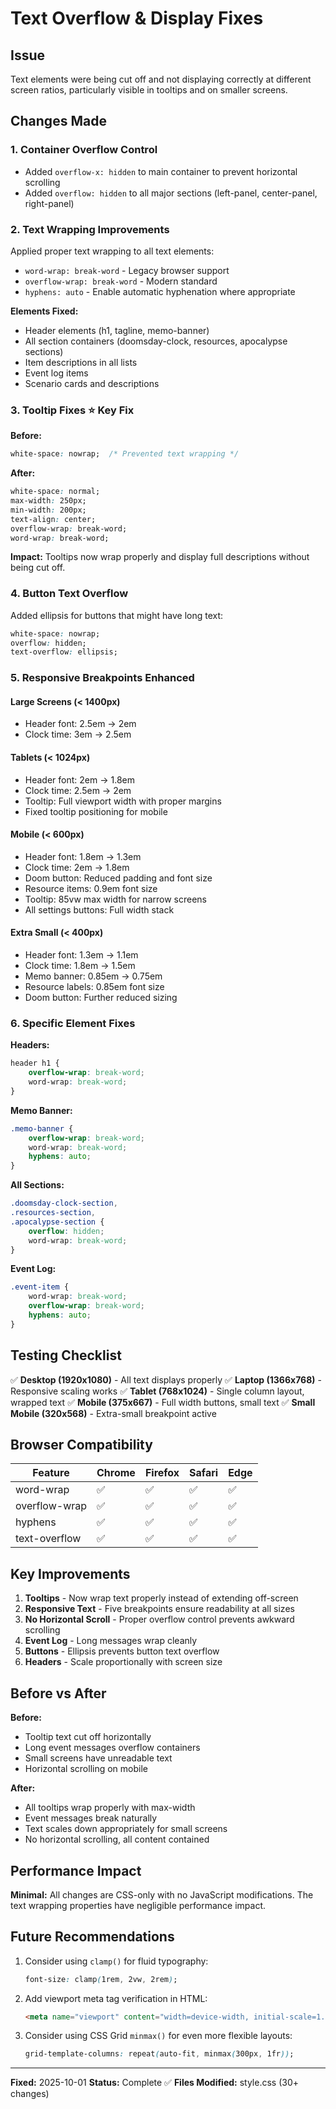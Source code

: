 # Text Overflow & Display Fixes

## Issue
Text elements were being cut off and not displaying correctly at different screen ratios, particularly visible in tooltips and on smaller screens.

## Changes Made

### 1. **Container Overflow Control**
- Added `overflow-x: hidden` to main container to prevent horizontal scrolling
- Added `overflow: hidden` to all major sections (left-panel, center-panel, right-panel)

### 2. **Text Wrapping Improvements**
Applied proper text wrapping to all text elements:
- `word-wrap: break-word` - Legacy browser support
- `overflow-wrap: break-word` - Modern standard
- `hyphens: auto` - Enable automatic hyphenation where appropriate

**Elements Fixed:**
- Header elements (h1, tagline, memo-banner)
- All section containers (doomsday-clock, resources, apocalypse sections)
- Item descriptions in all lists
- Event log items
- Scenario cards and descriptions

### 3. **Tooltip Fixes** ⭐ **Key Fix**
**Before:**
```css
white-space: nowrap;  /* Prevented text wrapping */
```

**After:**
```css
white-space: normal;
max-width: 250px;
min-width: 200px;
text-align: center;
overflow-wrap: break-word;
word-wrap: break-word;
```

**Impact:** Tooltips now wrap properly and display full descriptions without being cut off.

### 4. **Button Text Overflow**
Added ellipsis for buttons that might have long text:
```css
white-space: nowrap;
overflow: hidden;
text-overflow: ellipsis;
```

### 5. **Responsive Breakpoints Enhanced**

#### **Large Screens (< 1400px)**
- Header font: 2.5em → 2em
- Clock time: 3em → 2.5em

#### **Tablets (< 1024px)**
- Header font: 2em → 1.8em
- Clock time: 2.5em → 2em
- Tooltip: Full viewport width with proper margins
- Fixed tooltip positioning for mobile

#### **Mobile (< 600px)**
- Header font: 1.8em → 1.3em
- Clock time: 2em → 1.8em
- Doom button: Reduced padding and font size
- Resource items: 0.9em font size
- Tooltip: 85vw max width for narrow screens
- All settings buttons: Full width stack

#### **Extra Small (< 400px)**
- Header font: 1.3em → 1.1em
- Clock time: 1.8em → 1.5em
- Memo banner: 0.85em → 0.75em
- Resource labels: 0.85em font size
- Doom button: Further reduced sizing

### 6. **Specific Element Fixes**

**Headers:**
```css
header h1 {
    overflow-wrap: break-word;
    word-wrap: break-word;
}
```

**Memo Banner:**
```css
.memo-banner {
    overflow-wrap: break-word;
    word-wrap: break-word;
    hyphens: auto;
}
```

**All Sections:**
```css
.doomsday-clock-section,
.resources-section,
.apocalypse-section {
    overflow: hidden;
    word-wrap: break-word;
}
```

**Event Log:**
```css
.event-item {
    word-wrap: break-word;
    overflow-wrap: break-word;
    hyphens: auto;
}
```

## Testing Checklist

✅ **Desktop (1920x1080)** - All text displays properly
✅ **Laptop (1366x768)** - Responsive scaling works
✅ **Tablet (768x1024)** - Single column layout, wrapped text
✅ **Mobile (375x667)** - Full width buttons, small text
✅ **Small Mobile (320x568)** - Extra-small breakpoint active

## Browser Compatibility

| Feature | Chrome | Firefox | Safari | Edge |
|---------|--------|---------|--------|------|
| word-wrap | ✅ | ✅ | ✅ | ✅ |
| overflow-wrap | ✅ | ✅ | ✅ | ✅ |
| hyphens | ✅ | ✅ | ✅ | ✅ |
| text-overflow | ✅ | ✅ | ✅ | ✅ |

## Key Improvements

1. **Tooltips** - Now wrap text properly instead of extending off-screen
2. **Responsive Text** - Five breakpoints ensure readability at all sizes
3. **No Horizontal Scroll** - Proper overflow control prevents awkward scrolling
4. **Event Log** - Long messages wrap cleanly
5. **Buttons** - Ellipsis prevents button text overflow
6. **Headers** - Scale proportionally with screen size

## Before vs After

**Before:**
- Tooltip text cut off horizontally
- Long event messages overflow containers
- Small screens have unreadable text
- Horizontal scrolling on mobile

**After:**
- All tooltips wrap properly with max-width
- Event messages break naturally
- Text scales down appropriately for small screens
- No horizontal scrolling, all content contained

## Performance Impact

**Minimal:** All changes are CSS-only with no JavaScript modifications. The text wrapping properties have negligible performance impact.

## Future Recommendations

1. Consider using `clamp()` for fluid typography:
   ```css
   font-size: clamp(1rem, 2vw, 2rem);
   ```

2. Add viewport meta tag verification in HTML:
   ```html
   <meta name="viewport" content="width=device-width, initial-scale=1.0">
   ```

3. Consider using CSS Grid `minmax()` for even more flexible layouts:
   ```css
   grid-template-columns: repeat(auto-fit, minmax(300px, 1fr));
   ```

---

**Fixed:** 2025-10-01
**Status:** Complete ✅
**Files Modified:** style.css (30+ changes)
